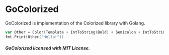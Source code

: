# GoColorized
GoColorized is implementation of the Colorized library with Golang.

```go
var Other = Color(Template + IntToString(Bold) + Semicolon + IntToString(CodeGreen) + Mark + "%s\033[0m")
fmt.Print(Other("Hello!"))
```

##### GoColorized licensed with MIT License.
